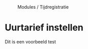 <properties>
	<page>
		<title>Uurtarief instellen</title>
	</page>
	<menu>
		<position>Modules / Tijdregistratie</position>
		<title>Uurtarief instellen</title>
	</menu>
</properties>

Uurtarief instellen
===================

Dit is een voorbeeld
 test
